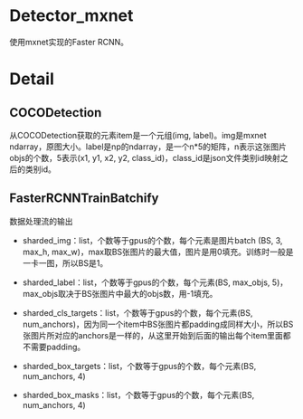 # Detector_mxnet

使用mxnet实现的Faster RCNN。

# Detail

## COCODetection
从COCODetection获取的元素item是一个元组(img, label)。img是mxnet ndarray，原图大小。label是np的ndarray，是一个n*5的矩阵，n表示这张图片objs的个数，5表示(x1, y1, x2, y2, class_id)，class_id是json文件类别id映射之后的类别id。

## FasterRCNNTrainBatchify
数据处理流的输出

- sharded_img：list，个数等于gpus的个数，每个元素是图片batch (BS, 3, max_h, max_w)，max取BS张图片的最大值，图片是用0填充。训练时一般是一卡一图，所以BS是1。

- sharded_label：list，个数等于gpus的个数，每个元素(BS, max_objs, 5)，max_objs取决于BS张图片中最大的objs数，用-1填充。

- sharded_cls_targets：list，个数等于gpus的个数，每个元素(BS, num_anchors)，因为同一个item中BS张图片都padding成同样大小，所以BS张图片所对应的anchors是一样的，从这里开始到后面的输出每个item里面都不需要padding。

- sharded_box_targets：list，个数等于gpus的个数，每个元素(BS, num_anchors, 4)

- sharded_box_masks：list，个数等于gpus的个数，每个元素(BS, num_anchors, 4)
